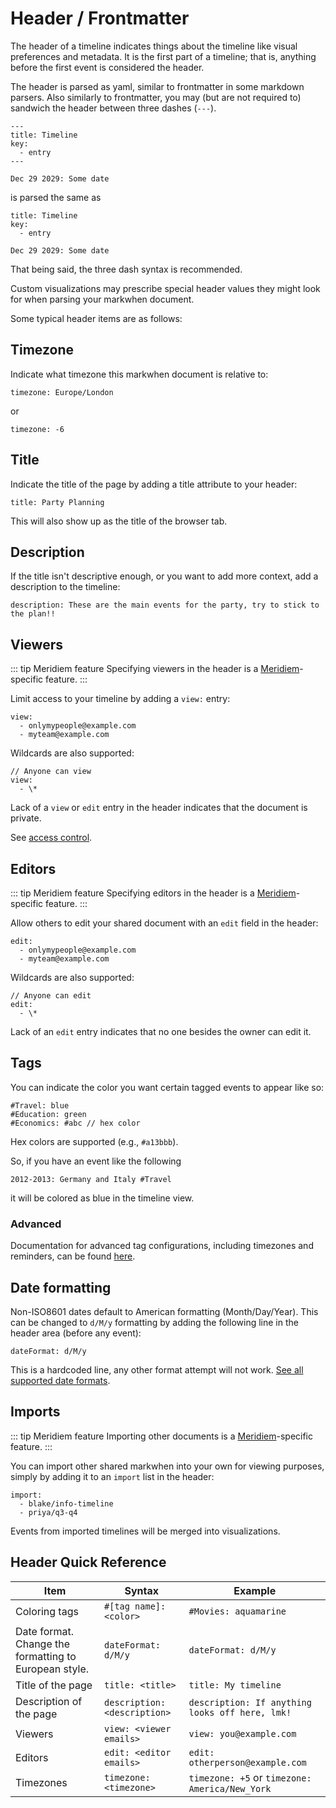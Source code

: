 <script setup lang="ts">
import Exposition from "../src/Exposition.vue"
</script>

# Header / Frontmatter

The header of a timeline indicates things about the timeline like visual preferences and metadata. It is the first part of a timeline; that is, anything before the first event is considered the header.

The header is parsed as yaml, similar to frontmatter in some markdown parsers. Also similarly to frontmatter, you may (but are not required to) sandwich the header between three dashes (`---`).

```mw
---
title: Timeline
key:
  - entry
---

Dec 29 2029: Some date
```

is parsed the same as

```mw
title: Timeline
key:
  - entry

Dec 29 2029: Some date
```

That being said, the three dash syntax is recommended.

Custom visualizations may prescribe special header values they might look for when parsing your markwhen document.

Some typical header items are as follows:

## Timezone

Indicate what timezone this markwhen document is relative to:

```mw
timezone: Europe/London
```

or

```mw
timezone: -6
```

## Title

Indicate the title of the page by adding a title attribute to your header:

```mw
title: Party Planning
```

This will also show up as the title of the browser tab.

## Description

If the title isn't descriptive enough, or you want to add more context, add a description to the timeline:

```mw
description: These are the main events for the party, try to stick to the plan!!
```

## Viewers

::: tip Meridiem feature
Specifying viewers in the header is a [Meridiem](https://meridiem.markwhen.com)-specific feature.
:::

Limit access to your timeline by adding a `view:` entry:

```mw
view:
  - onlymypeople@example.com
  - myteam@example.com
```

Wildcards are also supported:

```mw
// Anyone can view
view:
  - \*
```

Lack of a `view` or `edit` entry in the header indicates that the document is private.

See [access control](/meridiem/collaborative-editing).

## Editors

::: tip Meridiem feature
Specifying editors in the header is a [Meridiem](https://meridiem.markwhen.com)-specific feature.
:::

Allow others to edit your shared document with an `edit` field in the header:

```mw
edit:
  - onlymypeople@example.com
  - myteam@example.com
```

Wildcards are also supported:

```mw
// Anyone can edit
edit:
  - \*
```

Lack of an `edit` entry indicates that no one besides the owner can edit it.

## Tags

You can indicate the color you want certain tagged events to appear like so:

```mw
#Travel: blue
#Education: green
#Economics: #abc // hex color
```

Hex colors are supported (e.g., `#a13bbb`).

So, if you have an event like the following

```mw
2012-2013: Germany and Italy #Travel
```

it will be colored as blue in the timeline view.

### Advanced

Documentation for advanced tag configurations, including timezones and reminders, can be found [here](/syntax/tags).

## Date formatting

Non-ISO8601 dates default to American formatting (Month/Day/Year). This can be changed to `d/M/y` formatting by adding the following line in the header area (before any event):

```
dateFormat: d/M/y
```

This is a hardcoded line, any other format attempt will not work. [See all supported date formats](/syntax/dates-and-ranges).

## Imports

::: tip Meridiem feature
Importing other documents is a [Meridiem](https://meridiem.markwhen.com)-specific feature.
:::

You can import other shared markwhen into your own for viewing purposes, simply by adding it to an `import` list in the header:

```mw
import:
  - blake/info-timeline
  - priya/q3-q4
```

Events from imported timelines will be merged into visualizations.

## Header Quick Reference

| Item                                                  | Syntax                       | Example                                         |
| ----------------------------------------------------- | ---------------------------- | ----------------------------------------------- |
| Coloring tags                                         | `#[tag name]: <color>`       | `#Movies: aquamarine`                           |
| Date format. Change the formatting to European style. | `dateFormat: d/M/y`          | `dateFormat: d/M/y`                             |
| Title of the page                                     | `title: <title>`             | `title: My timeline`                            |
| Description of the page                               | `description: <description>` | `description: If anything looks off here, lmk!` |
| Viewers                                               | `view: <viewer emails>`      | `view: you@example.com`                         |
| Editors                                               | `edit: <editor emails>`      | `edit: otherperson@example.com`                 |
| Timezones                                             | `timezone: <timezone>`       | `timezone: +5` or `timezone: America/New_York`  |

